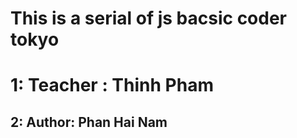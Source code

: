# This is a serial of js bacsic coder tokyo

1: Teacher : Thinh Pham 
=======================

2: Author: Phan Hai Nam
----------------------------